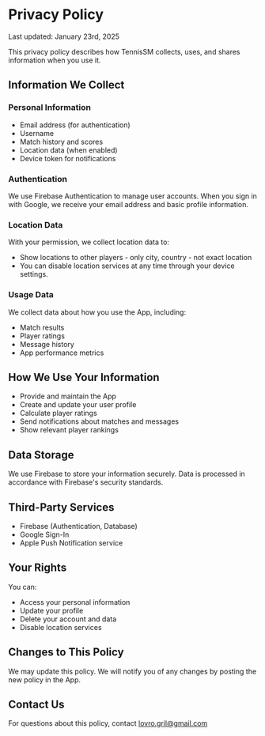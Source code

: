 # Privacy Policy

Last updated: January 23rd, 2025

This privacy policy describes how TennisSM collects, uses, and shares information when you use it.

## Information We Collect

### Personal Information
- Email address (for authentication)
- Username
- Match history and scores
- Location data (when enabled)
- Device token for notifications

### Authentication
We use Firebase Authentication to manage user accounts. When you sign in with Google, we receive your email address and basic profile information.

### Location Data
With your permission, we collect location data to:
- Show locations to other players - only city, country - not exact location
- You can disable location services at any time through your device settings.

### Usage Data
We collect data about how you use the App, including:
- Match results
- Player ratings
- Message history
- App performance metrics

## How We Use Your Information
- Provide and maintain the App
- Create and update your user profile
- Calculate player ratings
- Send notifications about matches and messages
- Show relevant player rankings

## Data Storage
We use Firebase to store your information securely. Data is processed in accordance with Firebase's security standards.

## Third-Party Services
- Firebase (Authentication, Database)
- Google Sign-In
- Apple Push Notification service

## Your Rights
You can:
- Access your personal information
- Update your profile
- Delete your account and data
- Disable location services

## Changes to This Policy
We may update this policy. We will notify you of any changes by posting the new policy in the App.

## Contact Us
For questions about this policy, contact lovro.gril@gmail.com
